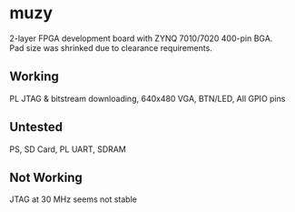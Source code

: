 # muzy
2-layer FPGA development board with ZYNQ 7010/7020 400-pin BGA.  
Pad size was shrinked due to clearance requirements. 

## Working

PL JTAG & bitstream downloading, 640x480 VGA, BTN/LED, All GPIO pins

## Untested

PS, SD Card, PL UART, SDRAM

## Not Working

JTAG at 30 MHz seems not stable
